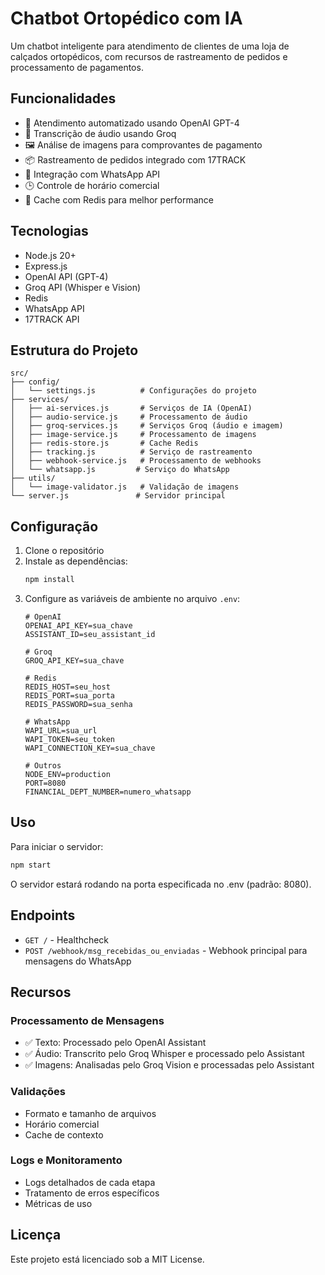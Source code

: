 # Chatbot Ortopédico com IA

Um chatbot inteligente para atendimento de clientes de uma loja de calçados ortopédicos, com recursos de rastreamento de pedidos e processamento de pagamentos.

## Funcionalidades

- 🤖 Atendimento automatizado usando OpenAI GPT-4
- 🎤 Transcrição de áudio usando Groq
- 🖼️ Análise de imagens para comprovantes de pagamento
- 📦 Rastreamento de pedidos integrado com 17TRACK
- 💬 Integração com WhatsApp API
- 🕒 Controle de horário comercial
- 💾 Cache com Redis para melhor performance

## Tecnologias

- Node.js 20+
- Express.js
- OpenAI API (GPT-4)
- Groq API (Whisper e Vision)
- Redis
- WhatsApp API
- 17TRACK API

## Estrutura do Projeto

```
src/
├── config/
│   └── settings.js          # Configurações do projeto
├── services/
│   ├── ai-services.js       # Serviços de IA (OpenAI)
│   ├── audio-service.js     # Processamento de áudio
│   ├── groq-services.js     # Serviços Groq (áudio e imagem)
│   ├── image-service.js     # Processamento de imagens
│   ├── redis-store.js       # Cache Redis
│   ├── tracking.js          # Serviço de rastreamento
│   ├── webhook-service.js   # Processamento de webhooks
│   └── whatsapp.js         # Serviço do WhatsApp
├── utils/
│   └── image-validator.js   # Validação de imagens
└── server.js               # Servidor principal
```

## Configuração

1. Clone o repositório
2. Instale as dependências:
   ```bash
   npm install
   ```
3. Configure as variáveis de ambiente no arquivo `.env`:
   ```env
   # OpenAI
   OPENAI_API_KEY=sua_chave
   ASSISTANT_ID=seu_assistant_id

   # Groq
   GROQ_API_KEY=sua_chave

   # Redis
   REDIS_HOST=seu_host
   REDIS_PORT=sua_porta
   REDIS_PASSWORD=sua_senha

   # WhatsApp
   WAPI_URL=sua_url
   WAPI_TOKEN=seu_token
   WAPI_CONNECTION_KEY=sua_chave

   # Outros
   NODE_ENV=production
   PORT=8080
   FINANCIAL_DEPT_NUMBER=numero_whatsapp
   ```

## Uso

Para iniciar o servidor:

```bash
npm start
```

O servidor estará rodando na porta especificada no .env (padrão: 8080).

## Endpoints

- `GET /` - Healthcheck
- `POST /webhook/msg_recebidas_ou_enviadas` - Webhook principal para mensagens do WhatsApp

## Recursos

### Processamento de Mensagens
- ✅ Texto: Processado pelo OpenAI Assistant
- ✅ Áudio: Transcrito pelo Groq Whisper e processado pelo Assistant
- ✅ Imagens: Analisadas pelo Groq Vision e processadas pelo Assistant

### Validações
- Formato e tamanho de arquivos
- Horário comercial
- Cache de contexto

### Logs e Monitoramento
- Logs detalhados de cada etapa
- Tratamento de erros específicos
- Métricas de uso

## Licença

Este projeto está licenciado sob a MIT License.
